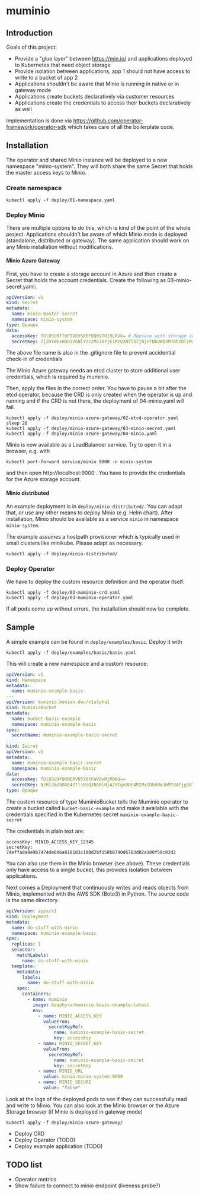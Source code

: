 # muminio

## Introduction

Goals of this project:
* Provide a "glue layer" between https://min.io/ and applications deployed to Kubernetes that need object storage
* Provide isolation between applications, app 1 should not have access to write to a bucket of app 2
* Applications shouldn't be aware that Minio is running in native or in gateway mode
* Applications create buckets declaratively via customer resources
* Applications create the credentials to access their buckets declaratively as well

Implementation is done via https://github.com/operator-framework/operator-sdk which takes care of all the boilerplate code.

## Installation

The operator and shared Minio instance will be deployed to a new namespace "minio-system". They will both share the same Secret that holds the master access keys to Minio.

### Create namespace
```
kubectl apply -f deploy/01-namespace.yaml
```

### Deploy Minio
There are multiple options to do this, which is kind of the point of the whole project. Applications shouldn't be aware of which Minio mode is deployed (standalone, distributed or gateway). The same application should work on any Minio installation without modifications.

#### Minio Azure Gateway
First, you have to create a storage account in Azure and then create a Secret that holds the account credentials. Create the following as 03-minio-secret.yaml: 
```yaml
apiVersion: v1
kind: Secret
metadata:
  name: minio-master-secret
  namespace: minio-system
type: Opaque
data:
  accessKey: TUlOSU9fTUFTVEVSX0FDQ0VTU19LRVk= # Replace with storage account name
  secretKey: ZjZmYWExODU3ZGNlYzc2M2JmYjE1MzQ3NTlhZjNjYTNkOWQ3MTBhZDliM2Y2NDY4OTA5ZDQzNjBmNDhhMjM1OA== # Replace with secret key for storage account
```
The above file name is also in the .gitignore file to prevent accidential check-in of credentials

The Minio Azure gateway needs an etcd cluster to store additional user credentials, which is required by muminio. 

Then, apply the files in the correct order. You have to pause a bit after the etcd operator, because the CRD is only created when the operator is up and running and if the CRD is not there, the deployment of 04-minio.yaml will fail.

```
kubectl apply -f deploy/minio-azure-gateway/02-etcd-operator.yaml
sleep 20
kubectl apply -f deploy/minio-azure-gateway/03-minio-secret.yaml
kubectl apply -f deploy/minio-azure-gateway/04-minio.yaml
```

Minio is now available as a LoadBalancer service. Try to open it in a browser, e.g. with
```
kubectl port-forward service/minio 9000 -n minio-system
```
and then open http://localhost:9000 . You have to provide the credentials for the Azure storage account.

#### Minio distributed 
An example deployment is in `deploy/minio-distributed/`. You can adapt that, or use any other means to deploy Minio (e.g. Helm chart). After installation, Minio should be available as a service `minio` in namespace `minio-system`. 

The example assumes a hostpath provisioner which is typically used in small clusters like minikube. Please adapt as necessary. 

```
kubectl apply -f deploy/minio-distributed/
```

### Deploy Operator
We have to deploy the custom resource definition and the operator itself:

```
kubectl apply -f deploy/02-muminio-crd.yaml
kubectl apply -f deploy/03-muminio-operator.yaml
```

If all pods come up without errors, the installation should now be complete. 

## Sample
A simple example can be found in `deploy/examples/basic`. Deploy it with
```
kubectl apply -f deploy/examples/basic/basic.yaml
```

This will create a new namespace and a custom resource:
```yaml
apiVersion: v1
kind: Namespace
metadata:
  name: muminio-example-basic
---
apiVersion: muminio.benien.dev/v1alpha1
kind: MuminioBucket
metadata:
  name: bucket-basic-example
  namespace: muminio-example-basic
spec:
  secretName: muminio-example-basic-secret
---
kind: Secret
apiVersion: v1
metadata:
  name: muminio-example-basic-secret
  namespace: muminio-example-basic
data:
  accessKey: TUlOSU9fQUNDRVNTX0tFWV8xMjM0NQ==
  secretKey: NzRlZmZhOGE4ZTliNzQ3NGRlNjA2YTgxODE4M2MxODhkMmJmMTU4Yjg3OTBkNjc4M2QwMmExMDBmNThjODJkMg==
type: Opaque
```
The custom resource of type MuminioBucket tells the Muminio operator to create a bucket called `bucket-basic-example` and make it available with the credentials specified in the Kubernetes secret `muminio-example-basic-secret`

The credentials in plain text are:
```
accessKey: MINIO_ACCESS_KEY_12345
secretKey: 74effa8a8e9b7474de606a818183c188d2bf158b8790d6783d02a100f58c82d2
```

You can also use them in the Minio browser (see above). These credentials only have access to a single bucket, this provides isolation between applications. 

Next comes a Deployment that continuously writes and reads objects from Minio, implemented with the AWS SDK (Boto3) in Python. The source code is the same directory. 

```yaml
apiVersion: apps/v1
kind: Deployment
metadata:
  name: do-stuff-with-minio
  namespace: muminio-example-basic
spec:
  replicas: 1
  selector:
    matchLabels:
      name: do-stuff-with-minio
  template:
    metadata:
      labels:
        name: do-stuff-with-minio
    spec:
      containers:
        - name: muminio
          image: keaphyra/muminio-basic-example:latest
          env:
            - name: MINIO_ACCESS_KEY
              valueFrom:
                secretKeyRef:
                  name: muminio-example-basic-secret
                  key: accessKey
            - name: MINIO_SECRET_KEY
              valueFrom:
                secretKeyRef:
                  name: muminio-example-basic-secret
                  key: secretKey
            - name: MINIO_URL
              value: minio.minio-system:9000
            - name: MINIO_SECURE
              value: "false"
```

Look at the logs of the deployed pods to see if they can successfully read and write to Minio. You can also look at the Minio browser or the Azure Storage browser (if Minio is deployed in gateway mode)


























```
kubectl apply -f deploy/minio-azure-gateway/
```




* Deploy CRD
* Deploy Operator (TODO)
* Deploy example application (TODO)

## TODO list

* Operator metrics
* Show failure to connect to minio endpoint (liveness probe?)

